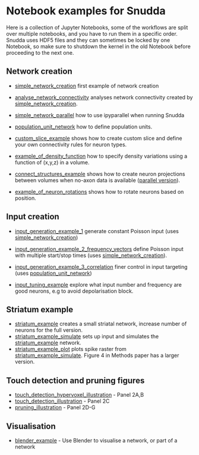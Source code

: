 # Notebook examples for Snudda

Here is a collection of Jupyter Notebooks, some of the workflows are split over multiple notebooks, and you have to run them in a specific order. Snudda uses HDF5 files and they can sometimes be locked by one Notebook, so make sure to shutdown the kernel in the old Notebook before proceeding to the next one.

## Network creation
* [simple_network_creation](simple_network_creation.ipynb) first example of network creation
* [analyse_network_connectivity](analyse_network_connectivity.ipynb) analyses network connectivity created by [simple_network_creation](simple_network_creation.ipynb).

* [simple_network_parallel](simple_network_parallel.ipynb) how to use ipyparallel when running Snudda

* [population_unit_network](population_unit_network.ipynb) how to define population units.
* [custom_slice_example](custom_slice_example.ipynb) shows how to create custom slice and define your own connectivity rules for neuron types.
* [example_of_density_function](example_of_density_function.ipynb) how to specify density variations using a function of (x,y,z) in a volume.
* [connect_structures_example](connect_structures_example.ipynb) shows how to create neuron projections between volumes when no-axon data is available ([parallel version](connect_structures_example_parallel.ipynb)).
* [example_of_neuron_rotations](example_of_neuron_rotations.ipynb) shows how to rotate neurons based on position.

## Input creation
* [input_generation_example_1](input_generation_example_1.ipynb) generate constant Poisson input (uses [simple_network_creation](simple_network_creation.ipynb))
* [input_generation_example_2_frequency_vectors](input_generation_example_2_frequency_vectors.ipynb) define Poisson input with multiple start/stop times (uses [simple_network_creation](simple_network_creation.ipynb)).
* [input_generation_example_3_correlation](input_generation_example_3_correlation.ipynb) finer control in input targeting (uses [population_unit_network](population_unit_network.ipynb))

* [input_tuning_example](input_tuning_example.ipynb) explore what input number and frequency are good neurons, e.g to avoid depolarisation block.


## Striatum example
* [striatum_example](striatum_example.ipynb) creates a small striatal network, increase number of neurons for the full version.
* [striatum_example_simulate](striatum_example_simulate.ipynb) sets up input and simulates the [striatum_example](striatum_example.ipynb) network.
* [striatum_example_plot](striatum_example_plot.ipynb) plots spike raster from [striatum_example_simulate](striatum_example_simulate.ipynb). Figure 4 in Methods paper has a larger version.

## Touch detection and pruning figures
* [touch_detection_hypervoxel_illustration](../illustrations/touch_detection_hypervoxel_illustration.ipynb) - Panel 2A,B
* [touch_detection_illustration](../illustrations/touch_detection_illustration.ipynb) - Panel 2C
* [pruning_illustration](../illustrations/pruning_illustration.ipynb) - Panel 2D-G

## Visualisation
* [blender_example](blender_example.ipynb) - Use Blender to visualise a network, or part of a network
